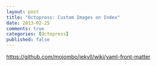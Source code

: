 ```yaml
---
layout: post
title: "Octopress: Custom Images on Index"
date: 2013-02-25
comments: true
categories: [Octopress]
published: false
---
```


https://github.com/mojombo/jekyll/wiki/yaml-front-matter
